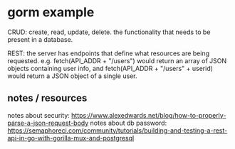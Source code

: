# gorm example

CRUD: create, read, update, delete. the functionality that needs to be present in a database.

REST: the server has endpoints that define what resources are being requested. e.g. fetch(API_ADDR + "/users") would return an array of JSON objects containing user info, and fetch(API_ADDR + "/users" + userid) would return a JSON object of a single user.



## notes / resources
notes about security: https://www.alexedwards.net/blog/how-to-properly-parse-a-json-request-body
notes about db password: https://semaphoreci.com/community/tutorials/building-and-testing-a-rest-api-in-go-with-gorilla-mux-and-postgresql
